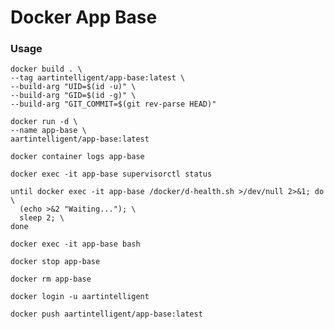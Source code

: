 # Docker App Base

### Usage

```shell
docker build . \
--tag aartintelligent/app-base:latest \
--build-arg "UID=$(id -u)" \
--build-arg "GID=$(id -g)" \
--build-arg "GIT_COMMIT=$(git rev-parse HEAD)"
```

```shell
docker run -d \
--name app-base \
aartintelligent/app-base:latest
```

```shell
docker container logs app-base
```

```shell
docker exec -it app-base supervisorctl status
```

```shell
until docker exec -it app-base /docker/d-health.sh >/dev/null 2>&1; do \
  (echo >&2 "Waiting..."); \
  sleep 2; \
done
```

```shell
docker exec -it app-base bash
```

```shell
docker stop app-base
```

```shell
docker rm app-base
```

```shell
docker login -u aartintelligent
```

```shell
docker push aartintelligent/app-base:latest
```
